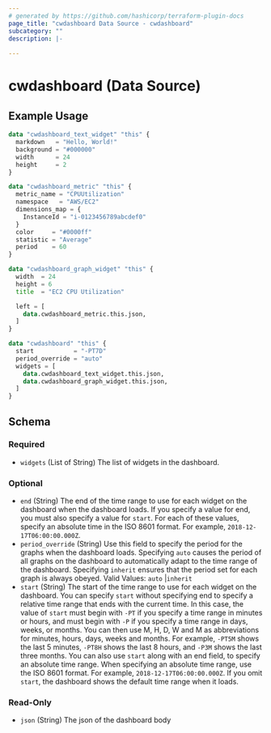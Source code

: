 ```yaml
---
# generated by https://github.com/hashicorp/terraform-plugin-docs
page_title: "cwdashboard Data Source - cwdashboard"
subcategory: ""
description: |-
  
---
```


# cwdashboard (Data Source)



## Example Usage

```terraform
data "cwdashboard_text_widget" "this" {
  markdown   = "Hello, World!"
  background = "#000000"
  width      = 24
  height     = 2
}

data "cwdashboard_metric" "this" {
  metric_name = "CPUUtilization"
  namespace   = "AWS/EC2"
  dimensions_map = {
    InstanceId = "i-0123456789abcdef0"
  }
  color     = "#0000ff"
  statistic = "Average"
  period    = 60
}

data "cwdashboard_graph_widget" "this" {
  width  = 24
  height = 6
  title  = "EC2 CPU Utilization"

  left = [
    data.cwdashboard_metric.this.json,
  ]
}

data "cwdashboard" "this" {
  start           = "-PT7D"
  period_override = "auto"
  widgets = [
    data.cwdashboard_text_widget.this.json,
    data.cwdashboard_graph_widget.this.json,
  ]
}
```

<!-- schema generated by tfplugindocs -->
## Schema

### Required

- `widgets` (List of String) The list of widgets in the dashboard.

### Optional

- `end` (String) The end of the time range to use for each widget on the dashboard when the dashboard loads. If you specify a value for end, you must also specify a value for `start`. For each of these values, specify an absolute time in the ISO 8601 format. For example, `2018-12-17T06:00:00.000Z`.
- `period_override` (String) Use this field to specify the period for the graphs when the dashboard loads. Specifying `auto` causes the period of all graphs on the dashboard to automatically adapt to the time range of the dashboard. Specifying `inherit` ensures that the period set for each graph is always obeyed. Valid Values: `auto` |`inherit`
- `start` (String) The start of the time range to use for each widget on the dashboard. You can specify `start` without specifying end to specify a relative time range that ends with the current time. In this case, the value of `start` must begin with `-PT` if you specify a time range in minutes or hours, and must begin with `-P` if you specify a time range in days, weeks, or months. You can then use M, H, D, W and M as abbreviations for minutes, hours, days, weeks and months. For example, `-PT5M` shows the last 5 minutes, `-PT8H` shows the last 8 hours, and `-P3M` shows the last three months. You can also use `start` along with an end field, to specify an absolute time range. When specifying an absolute time range, use the ISO 8601 format. For example, `2018-12-17T06:00:00.000Z`. If you omit `start`, the dashboard shows the default time range when it loads.

### Read-Only

- `json` (String) The json of the dashboard body

